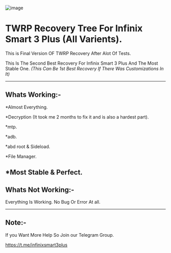 ![image](https://user-images.githubusercontent.com/78879680/147422555-c100b20c-a484-43ce-aca4-37d32ce4a4f4.png)


# TWRP Recovery Tree For Infinix Smart 3 Plus (All Varients).

This is Final Version OF TWRP Recovery After Alot Of Tests.

This Is The Second Best Recovery For Infinix Smart 3 Plus And The Most Stable One. *(This Can Be 1st Best Recovery If There Was Customizations In It)*

--------------------------
Whats Working:-
---------------------------
*Almost Everything.

*Decryption (It took me 2 months to fix it and is also a hardest part).

*mtp.

*adb.

*abd root & Sideload.

*File Manager.

*Most Stable & Perfect.
--------------------------------
Whats Not Working:-
--------------------------------

Everything Is Working. No Bug Or Error At all.

------------------
Note:-
-----------------
If you Want More Help So Join our Telegram Group.

https://t.me/infinixsmart3plus
